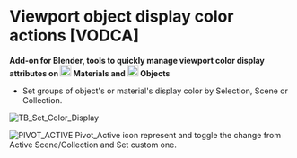 # Viewport object display color actions [VODCA]
**Add-on for Blender, tools to quickly manage viewport color display attributes on <img width="20" height="20" src="https://user-images.githubusercontent.com/84092569/157845743-7a8bd16b-5e46-4e07-9ccd-9f343e3ed830.png"> Materials and <img width="20" height="20" src="https://user-images.githubusercontent.com/84092569/157845746-ba556545-2483-4530-919c-0ac7aeb6773d.png"> Objects**

- Set groups of object's or material's display color by Selection, Scene or Collection.

![TB_Set_Color_Display](https://user-images.githubusercontent.com/84092569/147893256-a33000a2-f4c7-484a-8bf7-4f480b2c8cb2.png)

![PIVOT_ACTIVE](https://user-images.githubusercontent.com/84092569/147893131-ccf9f868-5ced-425d-8457-75c0df1fc711.png)
 Pivot_Active icon represent and toggle the change from Active Scene/Collection and Set custom one.
